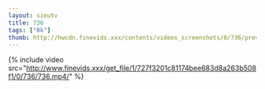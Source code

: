 ```yaml
--- 
layout: sieutv
title: 736
tags: ["0k"]
thumb: http://hwcdn.finevids.xxx/contents/videos_screenshots/0/736/preview.mp4.jpg
---
```

{% include video src="http://www.finevids.xxx/get_file/1/727f3201c81174bee683d8a263b508f1/0/736/736.mp4/" %} 
